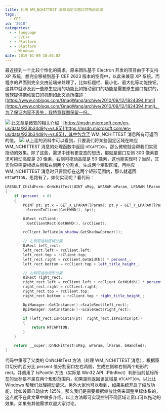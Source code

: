 ```yaml
---
title: 利用 WM_NCHITTEST 消息自定义窗口可拖动区域
tags:
  - CEF
id: '2618'
categories:
  - - language
    - C/C++
  - - Platform
  - - platform
    - Windows
date: 2019-01-09 10:03:02
---
```


最近接到一个比较个性化的需求，原来团队基于 Electron 开发的项目由于不支持 XP 系统，想完全移植到基于 CEF 2623 版本的空壳中，以此来兼容 XP 系统。而程序的界面则完全交由前端来处理了，比如标题栏、最小化、最大化等功能按钮。这其中就涉及到一些原生应用的功能比如拖动窗口的功能是需要原生窗口提供的，微软提供拖动窗口的机制如此文章所描述：[https://www.cnblogs.com/GnagWang/archive/2010/09/12/1824394.html](https://www.cnblogs.com/GnagWang/archive/2010/09/12/1824394.html)。为了保证内容不丢失，我特意截图保留一份。
<!-- more -->
[![](https://www.mycode.net.cn/wp-content/uploads/2019/01/www.cnblogs.com_GnagWang_archive_2010_09_12_1824394.html.png)](https://www.mycode.net.cn/wp-content/uploads/2019/01/www.cnblogs.com_GnagWang_archive_2010_09_12_1824394.html.png) 此文章是微软的相关介绍：[https://msdn.microsoft.com/en-us/data/923b34d9(v=vs.85)](https://msdn.microsoft.com/en-us/data/923b34d9(v=vs.85))，其中包含了 WM\_NCHITTEST 消息所有可返回的值。 [![](https://www.mycode.net.cn/wp-content/uploads/2019/01/msdn.microsoft.com_en-us_data_923b34d9vvs.85.png)](https://www.mycode.net.cn/wp-content/uploads/2019/01/msdn.microsoft.com_en-us_data_923b34d9vvs.85.png) 从上面的资料中可以看到，只要我们将某些固定区域在响应 WM\_NCHITTEST 消息的处理函数中返回 `HTCAPTION`，那么微软就会帮我们实现拖动的效果。除了这些，需求中还有更变态的想法，那就是窗口左侧 300 像素要求可拖动高度是 20 像素，右侧可拖动高度是 50 像素，这也能实现吗？当然，其实你只需要根据左侧和右侧两个分割点，生成两个矩形区域，再响应 WM\_NCHITTEST 消息时只要鼠标在这两个矩形范围内，那么就返回 `HTCAPTION`，思路有了，如何实现呢？看代码：

```cpp
LRESULT ChildForm::OnNcHitTest(UINT uMsg, WPARAM wParam, LPARAM lParam, BOOL& bHandled)
{
    if (persent_ > 0)
    {
        POINT pt; pt.x = GET_X_LPARAM(lParam); pt.y = GET_Y_LPARAM(lParam);
        ::ScreenToClient(GetHWND(), &pt);

        UiRect rcClient;
        ::GetClientRect(GetHWND(), &rcClient);

        rcClient.Deflate(m_shadow.GetShadowCorner());

        // 左侧可拖动区域位置
        UiRect left_rect;
        left_rect.left = rcClient.left;
        left_rect.top = rcClient.top;
        left_rect.right = rcClient.GetWidth() * persent_;
        left_rect.bottom = rcClient.top + left_title_height_;

        // 右侧可拖动矩形位置
        UiRect right_rect;
        right_rect.left = rcClient.left + rcClient.GetWidth() * persent_;
        right_rect.right = rcClient.right;
        right_rect.top = rcClient.top;
        right_rect.bottom = rcClient.top + right_title_height_;

        DpiManager::GetInstance()->ScaleRect(left_rect);
        DpiManager::GetInstance()->ScaleRect(right_rect);

        if (left_rect.IsPointIn(pt)  right_rect.IsPointIn(pt))
        {
            return HTCAPTION;
        }
    }

    return __super::OnNcHitTest(uMsg, wParam, lParam, bHandled);
}
```

代码中重写了父类的 OnNcHitTest 方法（处理 WM\_NCHITTEST 消息），根据窗口切分的百分比 persent 值分割窗口左右两侧，生成左侧和右侧两个矩形的 rect。并调用了 IsPointIn 方法（实际是 Win32 API ::PtInRect）判断当前鼠标所在的坐标是不是在两个矩形范围内，如果是则返回该区域是 `HTCAPTION`，以此让 Windows 帮我们处理拖动请求。另外大家也可以看到，如果系统开启了缩放功能，比如设置自动放大 125%，那么我们是需要根据缩放比例来调整坐标体系的，这点就不在此文章中做多介绍。以上方法即可实现控制不同区域让窗口可以拖动的效果，如果有其他需求欢迎大家讨论。